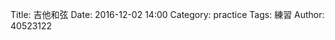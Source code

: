 Title: 吉他和弦
Date: 2016-12-02 14:00
Category: practice
Tags: 練習
Author: 40523122


<!-- PELICAN_END_SUMMARY -->

<script type="text/javascript" 
    src="https://cdn.rawgit.com/brython-dev/brython/master/www/src/brython_dist.js">
</script>

<!-- 啟動 Brython -->

<script>
window.onload=function(){
brython(1);
}
</script>

<!-- 以下實際利用  Brython 畫兩條直線 -->

<canvas id="guitarchord" width="600" height="500"></canvas>

<script type="text/python3">

from browser import document as doc

import math
# 準備繪圖畫布
canvas = doc["guitarchord"]
ctx = canvas.getContext("2d")

ctx.beginPath()
ctx.lineWidth = 500
ctx.strokeStyle = "pink"
ctx.moveTo(0,250)
ctx.lineTo(600,250)

ctx.stroke()
ctx.closePath()






ctx.beginPath()
ctx.lineWidth = 6
ctx.strokeStyle = "red"
ctx.moveTo(209.5,153)
ctx.lineTo(360.5,153)


ctx.stroke()
ctx.closePath()

ctx.beginPath()
ctx.lineWidth = 1
ctx.strokeStyle = "red"

inc=30
for i in range(6):
    ctx.moveTo(210+i*inc,400)
    ctx.lineTo(210+i*inc,150)


ctx.stroke()
ctx.closePath()
    
ctx.beginPath()
ctx.lineWidth = 1
ctx.strokeStyle = "red"

inc=-50
for i in range(5):
    ctx.moveTo(210,400+i*inc)
    ctx.lineTo(360,400+i*inc)
    
    
    
    
    
    
    
    
    
ctx.stroke()
ctx.closePath()
</script>






























    
    
    
    
    
    
    
    
    
    
